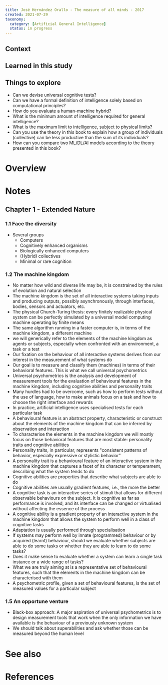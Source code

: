 ```yaml
---
title: José Hernández Orallo - The measure of all minds - 2017
created: 2021-07-29
taxonomy:
  category: [Artificial General Intelligence]
  status: in progress
---
```


## Context

## Learned in this study

## Things to explore
* Can we devise universal cognitive tests?
* Can we have a formal definition of intelligence solely based on computational principles?
* How do you evaluate a human-machine hybrid?
* What is the minimum amount of intelligence required for general intelligence?
* What is the maximum limit to intelligence, subject to physical limits?
* Can you use the theory in this book to explain how a group of individuals (collective) can be less productive than the sum of its individuals?
* How can you compare two ML/DL/AI models according to the theory presented in this book?

# Overview

# Notes
## Chapter 1 - Extended Nature
### 1.1 Face the diversity
* Several groups
  * Computers
  * Cognitively enhanced organisms
  * Biologically enhanced computers
  * (Hybrid) collectives
  * Minimal or rare cognition

### 1.2 The machine kingdom
* No matter how wild and diverse life may be, it is constrained by the rules of evolution and natural selection
* The machine kingdom is the set of all interactive systems taking inputs and producing outputs, possibly asynchronously, through interfaces, bodies, sensors and actuators, etc.
* The physical Church-Turing thesis: every finitely realizable physical system can be perfectly simulated by a universal model computing machine operating by finite means
* The same algorithm running in a faster computer is, in terms of the machine kingdom, a different machine
* we will generically refer to the elements of the machine kingdom as agents or subjects, especially when confronted with an environment, a task or a test
* Our fixation on the behaviour of all interactive systems derives from our interest in the measurement of what systems do
* Our goal is to measure and classify them (machines) in terms of their behavioral features. This is what we call universal psychometrics
* Universal psychometrics is the analysis and development of measurement tools for the evaluation of behavioural features in the machine kingdom, including cognitive abilities and personality traits
* Many hurdles had to be overcome, such as how to perform tests without the use of language, how to make animals focus on a task and how to choose the right interface and rewards
* In practice, artificial intelligence uses specialised tests for each particular task
* A behavioural feature is an abstract property, characteristic or construct about the elements of the machine kingdom that can be inferred by observation and interaction
* To characterise the elements in the machine kingdom we will mostly focus on those behavioral features that are most stable: personality traits and cognitive abilities
* Personality traits, in particular, represents "consistent patterns of behavior, especially expressive or stylistic behavior"
* A personality trait is a behavioural feature of an interactive system in the machine kingdom that captures a facet of its character or temperament, describing what the system tends to do
* Cognitive abilities are properties that describe what subjects are able to do
* Cognitive abilities are usually gradient features, i.e., the more the better
* A cognitive task is an interactive series of stimuli that allows for different observable behaviours on the subject. It is cognitive as far as performance is involved, and its interface can be changed or virtualised without affecting the essence of the process
* A cognitive ability is a gradient property of an interactive system in the machine kingdom that allows the system to perform well in a class of cognitive tasks
* Adaptation is usually performed through specialisation
* If systems may perform well by innate (programmed) behaviour or by acquired (learnt) behaviour, should we evaluate whether subjects are able to do some tasks or whether they are able to learn to do some tasks?
* Does it make sense to evaluate whether a system can learn a single task instance or a wide range of tasks?
* What we are truly aiming at is a representative set of behavioural features, such that the elements in the machine kingdom can be characterised with them
* A psychometric profile, given a set of behavioural features, is the set of measured values for a particular subject

### 1.5 An opportune venture
* Black-box approach: A major aspiration of universal psychometrics is to design measurement tools that work when the only information we have available is the behaviour of a previously unknown system
* We should talk about superabilities and ask whether those can be measured beyond the human level

# See also

# References
